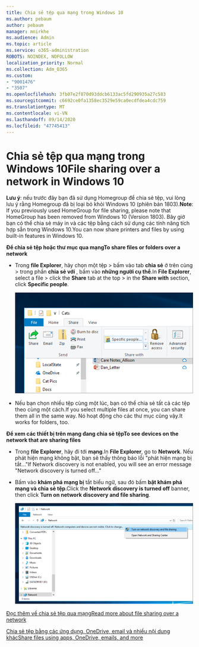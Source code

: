 ```yaml
---
title: Chia sẻ tệp qua mạng trong Windows 10
ms.author: pebaum
author: pebaum
manager: mnirkhe
ms.audience: Admin
ms.topic: article
ms.service: o365-administration
ROBOTS: NOINDEX, NOFOLLOW
localization_priority: Normal
ms.collection: Adm_O365
ms.custom:
- "9001476"
- "3507"
ms.openlocfilehash: 3fb07e2f870d93ddcb6133ac5fd290935a27c583
ms.sourcegitcommit: c6692ce0fa1358ec3529e59ca0ecdfdea4cdc759
ms.translationtype: MT
ms.contentlocale: vi-VN
ms.lasthandoff: 09/14/2020
ms.locfileid: "47745413"
---
```

# <a name="file-sharing-over-a-network-in-windows-10"></a><span data-ttu-id="5f184-102">Chia sẻ tệp qua mạng trong Windows 10</span><span class="sxs-lookup"><span data-stu-id="5f184-102">File sharing over a network in Windows 10</span></span>

<span data-ttu-id="5f184-103">**Lưu ý**: nếu trước đây bạn đã sử dụng Homegroup để chia sẻ tệp, vui lòng lưu ý rằng Homegroup đã bị loại bỏ khỏi Windows 10 (phiên bản 1803).</span><span class="sxs-lookup"><span data-stu-id="5f184-103">**Note**: If you previously used HomeGroup for file sharing, please note that HomeGroup has been removed from Windows 10 (Version 1803).</span></span> <span data-ttu-id="5f184-104">Bây giờ bạn có thể chia sẻ máy in và các tệp bằng cách sử dụng các tính năng tích hợp sẵn trong Windows 10.</span><span class="sxs-lookup"><span data-stu-id="5f184-104">You can now share printers and files by using built-in features in Windows 10.</span></span>

<span data-ttu-id="5f184-105">**Để chia sẻ tệp hoặc thư mục qua mạng**</span><span class="sxs-lookup"><span data-stu-id="5f184-105">**To share files or folders over a network**</span></span>

- <span data-ttu-id="5f184-106">Trong **file Explorer**, hãy chọn một tệp > bấm vào tab **chia sẻ** ở trên cùng > trong phần **chia sẻ với** , bấm vào **những người cụ thể**.</span><span class="sxs-lookup"><span data-stu-id="5f184-106">In **File Explorer**, select a file > click the **Share** tab at the top > in the **Share with** section, click **Specific people**.</span></span>

    ![Chia sẻ tệp với những người cụ thể.](media/share-with-specific-people.png)
          
- <span data-ttu-id="5f184-108">Nếu bạn chọn nhiều tệp cùng một lúc, bạn có thể chia sẻ tất cả các tệp theo cùng một cách.</span><span class="sxs-lookup"><span data-stu-id="5f184-108">If you select multiple files at once, you can share them all in the same way.</span></span> <span data-ttu-id="5f184-109">Nó hoạt động cho các thư mục cũng vậy.</span><span class="sxs-lookup"><span data-stu-id="5f184-109">It works for folders, too.</span></span>

<span data-ttu-id="5f184-110">**Để xem các thiết bị trên mạng đang chia sẻ tệp**</span><span class="sxs-lookup"><span data-stu-id="5f184-110">**To see devices on the network that are sharing files**</span></span>

- <span data-ttu-id="5f184-111">Trong **file Explorer**, hãy đi tới **mạng**.</span><span class="sxs-lookup"><span data-stu-id="5f184-111">In **File Explorer**, go to **Network**.</span></span> <span data-ttu-id="5f184-112">Nếu phát hiện mạng không bật, bạn sẽ thấy thông báo lỗi "phát hiện mạng bị tắt..."</span><span class="sxs-lookup"><span data-stu-id="5f184-112">If Network discovery is not enabled, you will see an error message "Network discovery is turned off..."</span></span>

- <span data-ttu-id="5f184-113">Bấm vào **khám phá mạng bị** tắt biểu ngữ, sau đó bấm **bật khám phá mạng và chia sẻ tệp**.</span><span class="sxs-lookup"><span data-stu-id="5f184-113">Click the **Network discovery is turned off** banner, then click **Turn on network discovery and file sharing**.</span></span>

    ![Bật khám phá mạng và chia sẻ tệp.](media/turn-on-network-discovery.png)

[<span data-ttu-id="5f184-115">Đọc thêm về chia sẻ tệp qua mạng</span><span class="sxs-lookup"><span data-stu-id="5f184-115">Read more about file sharing over a network</span></span>](https://support.microsoft.com/help/4092694/windows-10-file-sharing-over-a-network)

[<span data-ttu-id="5f184-116">Chia sẻ tệp bằng các ứng dụng, OneDrive, email và nhiều nội dung khác</span><span class="sxs-lookup"><span data-stu-id="5f184-116">Share files using apps, OneDrive, emails, and more</span></span>](https://support.microsoft.com/help/4027674/windows-10-share-files-in-file-explorer)
